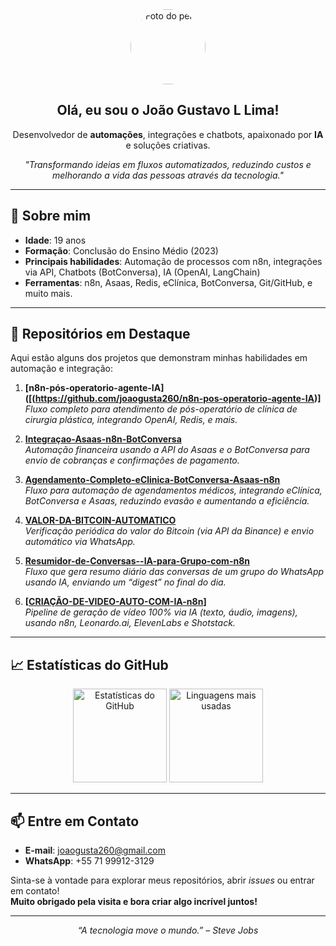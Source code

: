 <!-- 
    README de exemplo para o perfil GitHub de "joaogusta260".
    Para ativar este README no seu perfil, crie um repositório com o mesmo nome do seu usuário:
    joaogusta260/joaogusta260
    E coloque este arquivo como README.md na raiz.
-->

<div align="center">
  <img src="https://github.com/joaogusta260.png" width="120" style="border-radius: 50%;" alt="Foto do perfil" />
  <h2>Olá, eu sou o João Gustavo L Lima!</h2>
  <p>
    Desenvolvedor de <strong>automações</strong>, integrações e chatbots, 
    apaixonado por <strong>IA</strong> e soluções criativas.
  </p>
  <p>
    <em>
      "Transformando ideias em fluxos automatizados, reduzindo custos e melhorando a vida das pessoas através da tecnologia."
    </em>
  </p>
</div>

---

## 🚀 Sobre mim
- **Idade**: 19 anos  
- **Formação**: Conclusão do Ensino Médio (2023)  
- **Principais habilidades**: Automação de processos com n8n, integrações via API, Chatbots (BotConversa), IA (OpenAI, LangChain)  
- **Ferramentas**: n8n, Asaas, Redis, eClínica, BotConversa, Git/GitHub, e muito mais.

---

## 🌟 Repositórios em Destaque
Aqui estão alguns dos projetos que demonstram minhas habilidades em automação e integração:

1. **[n8n-pós-operatorio-agente-IA]([(https://github.com/joaogusta260/n8n-pos-operatorio-agente-IA)]**  
   _Fluxo completo para atendimento de pós-operatório de clínica de cirurgia plástica, integrando OpenAI, Redis, e mais._

2. **[Integraçao-Asaas-n8n-BotConversa](https://github.com/joaogusta260/Integracao-Asaas-n8n-BotConversa)**  
   _Automação financeira usando a API do Asaas e o BotConversa para envio de cobranças e confirmações de pagamento._

3. **[Agendamento-Completo-eClinica-BotConversa-Asaas-n8n](https://github.com/joaogusta260/Agendamento-Completo-eClinica-BotConversa-Asaas-n8n)**  
   _Fluxo para automação de agendamentos médicos, integrando eClínica, BotConversa e Asaas, reduzindo evasão e aumentando a eficiência._

4. **[VALOR-DA-BITCOIN-AUTOMATICO](https://github.com/joaogusta260/VALOR-DA-BITCOIN-AUTOMATICO)**  
   _Verificação periódica do valor do Bitcoin (via API da Binance) e envio automático via WhatsApp._

5. **[Resumidor-de-Conversas--IA-para-Grupo-com-n8n](https://github.com/joaogusta260/Resumidor-de-Conversas-Diarias-no-Grupo-com-IA)**  
   _Fluxo que gera resumo diário das conversas de um grupo do WhatsApp usando IA, enviando um “digest” no final do dia._

6. **[[CRIAÇÃO-DE-VIDEO-AUTO-COM-IA-n8n](https://github.com/joaogusta260/CRIACAO-DE-VIDEO-AUTO-COM-IA-N8N)]**  
   _Pipeline de geração de vídeo 100% via IA (texto, áudio, imagens), usando n8n, Leonardo.ai, ElevenLabs e Shotstack._

---

## 📈 Estatísticas do GitHub
<div align="center">
  <img src="https://github-readme-stats.vercel.app/api?username=joaogusta260&show_icons=true&theme=radical" alt="Estatísticas do GitHub" height="150"/>
  <img src="https://github-readme-stats.vercel.app/api/top-langs/?username=joaogusta260&layout=compact&theme=radical" alt="Linguagens mais usadas" height="150"/>
</div>

---

## 📫 Entre em Contato
- **E-mail**: [joaogusta260@gmail.com](mailto:joaogusta260@gmail.com)
- **WhatsApp**: +55 71 99912-3129

Sinta-se à vontade para explorar meus repositórios, abrir _issues_ ou entrar em contato!  
**Muito obrigado pela visita e bora criar algo incrível juntos!** 

---
<p align="center">
  <em>“A tecnologia move o mundo.” – Steve Jobs</em>
</p>
